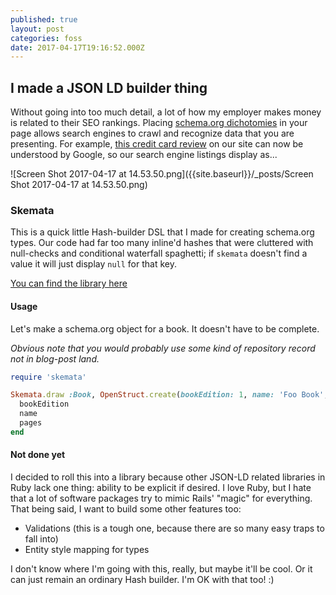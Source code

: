 ```yaml
---
published: true
layout: post
categories: foss
date: 2017-04-17T19:16:52.000Z
---
```

## I made a JSON LD builder thing

Without going into too much detail, a lot of how my employer makes money is related to their SEO rankings. Placing [schema.org dichotomies](https://schema.org/docs/full.html) in your page allows search engines to crawl and recognize data that you are presenting. For example, [this credit card review](https://www.mybanktracker.com/credit-cards/expert-reviews/fidelity-rewards-visa-signature-card-review-254403) on our site can now be understood by Google, so our search engine listings display as...

![Screen Shot 2017-04-17 at 14.53.50.png]({{site.baseurl}}/_posts/Screen Shot 2017-04-17 at 14.53.50.png)

### Skemata

This is a quick little Hash-builder DSL that I made for creating schema.org types. Our code had far too many inline'd hashes that were cluttered with null-checks and conditional waterfall spaghetti; if `skemata` doesn't find a value it will just display `null` for that key. 

[You can find the library here](https://github.com/mybanktracker/skemata)

#### Usage
Let's make a schema.org object for a book. It doesn't have to be complete. 

_Obvious note that you would probably use some kind of repository record not in blog-post land._

```ruby
require 'skemata'

Skemata.draw :Book, OpenStruct.create(bookEdition: 1, name: 'Foo Book', pages: 42) do
  bookEdition
  name
  pages
end
```

#### Not done yet

I decided to roll this into a library because other JSON-LD related libraries in Ruby lack one thing: ability to be explicit if desired. I love Ruby, but I hate that a lot of software packages try to mimic Rails' "magic" for everything. That being said, I want to build some other features too:

- Validations (this is a tough one, because there are so many easy traps to fall into)
- Entity style mapping for types

I don't know where I'm going with this, really, but maybe it'll be cool. Or it can just remain an ordinary Hash builder. I'm OK with that too! :)

